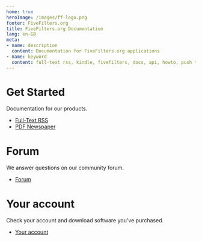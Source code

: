 ```yaml
---
home: true 
heroImage: /images/ff-logo.png
footer: FiveFilters.org
title: FiveFilters.org Documentation
lang: en-GB
meta:
- name: description
  content: Documentation for FiveFilters.org applications
- name: keyword
  content: full-text rss, kindle, fivefilters, docs, api, howto, push to kindle, term extraction, install, pdf newspaper
---
```


<style>
  .hero h1, .hero p.description { display: none }
  .content.custom {
    text-align: center;
  }
  .content.custom li {
    list-style: none;
  }
</style>

# Get Started

Documentation for our products.

* [Full-Text RSS](/full-text-rss)
* [PDF Newspaper](/pdf-newspaper)

# Forum

We answer questions on our community forum.

* [Forum](https://forum.fivefilters.org)

# Your account

Check your account and download software you've purchased.

* [Your account](https://member.fivefilters.org)
